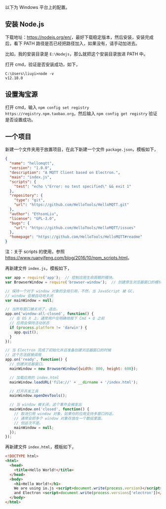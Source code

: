 以下为 Windows 平台上的配置。

## 安装 Node.js

下载地址：<https://nodejs.org/en/>，最好下载稳定版本，然后安装，安装完成后，看下 PATH 路径是否已经把路径加入，如果没有，请手动加进去。

比如，我的安装目录是 `E:\Nodejs`，那么就把这个安装目录放进 PATH 中。

打开 cmd，验证是否安装成功，如下，

```shell
C:\Users\liuyi>node -v
v12.18.0
```

## 设置淘宝源

打开 cmd，输入 `npm config set registry https://registry.npm.taobao.org`，然后输入 `npm config get registry` 验证是否设置成功。


## 一个项目

新建一个文件夹用于放置项目，在此下新建一个文件 `package.json`，模板如下，

```json
{
  "name": "hellomqtt",
  "version": "1.0.0",
  "description": "A MQTT Client based on Electron.",
  "main": "index.js",
  "scripts": {
    "test": "echo \"Error: no test specified\" && exit 1"
  },
  "repository": {
    "type": "git",
    "url": "https://github.com/HelloTools/HelloMQTT.git"
  },
  "author": "EthsonLiu",
  "license": "GPL-3.0",
  "bugs": {
    "url": "https://github.com/HelloTools/HelloMQTT/issues"
  },
  "homepage": "https://github.com/HelloTools/HelloMQTT#readme"
}
```

注：关于 scripts 的使用，参照 <https://www.ruanyifeng.com/blog/2016/10/npm_scripts.html>。

再新建文件 `index.js`，模板如下，

```js
var app = require('app');  // 控制应用生命周期的模块。
var BrowserWindow = require('browser-window');  // 创建原生浏览器窗口的模块

// 保持一个对于 window 对象的全局引用，不然，当 JavaScript 被 GC，
// window 会被自动地关闭
var mainWindow = null;

// 当所有窗口被关闭了，退出。
app.on('window-all-closed', function() {
  // 在 OS X 上，通常用户在明确地按下 Cmd + Q 之前
  // 应用会保持活动状态
  if (process.platform != 'darwin') {
    app.quit();
  }
});

// 当 Electron 完成了初始化并且准备创建浏览器窗口的时候
// 这个方法就被调用
app.on('ready', function() {
  // 创建浏览器窗口。
  mainWindow = new BrowserWindow({width: 800, height: 600});

  // 加载应用的 index.html
  mainWindow.loadURL('file://' + __dirname + '/index.html');

  // 打开开发工具
  mainWindow.openDevTools();

  // 当 window 被关闭，这个事件会被发出
  mainWindow.on('closed', function() {
    // 取消引用 window 对象，如果你的应用支持多窗口的话，
    // 通常会把多个 window 对象存放在一个数组里面，
    // 但这次不是。
    mainWindow = null;
  });
});
```

再新建文件 `index.html`，模板如下，

```html
<!DOCTYPE html>
<html>
  <head>
    <title>Hello World!</title>
  </head>
  <body>
    <h1>Hello World!</h1>
    We are using io.js <script>document.write(process.version)</script>
    and Electron <script>document.write(process.versions['electron'])</script>.
  </body>
</html>
```

